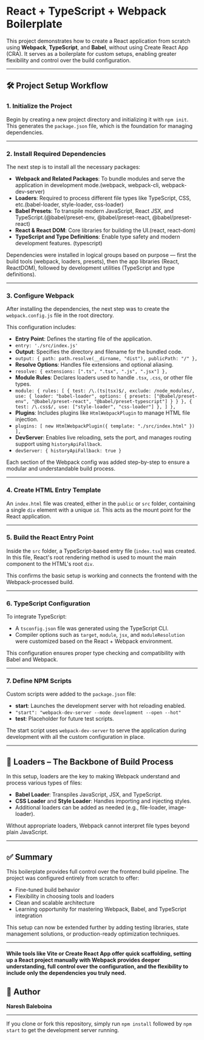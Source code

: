 # React + TypeScript + Webpack Boilerplate

This project demonstrates how to create a React application from scratch using **Webpack**, **TypeScript**, and **Babel**, without using Create React App (CRA). It serves as a boilerplate for custom setups, enabling greater flexibility and control over the build configuration.

---

## 🛠️ Project Setup Workflow

### 1. Initialize the Project

Begin by creating a new project directory and initializing it with `npm init`. This generates the `package.json` file, which is the foundation for managing dependencies.

---

### 2. Install Required Dependencies

The next step is to install all the necessary packages:

- **Webpack and Related Packages**: To bundle modules and serve the application in development mode.(webpack, webpack-cli, webpack-dev-server)
- **Loaders**: Required to process different file types like TypeScript, CSS, etc.(babel-loader, style-loader, css-loader)
- **Babel Presets**: To transpile modern JavaScript, React JSX, and TypeScript.(@babel/preset-env, @babel/preset-react, @babel/preset-react) 
- **React & React DOM**: Core libraries for building the UI.(react, react-dom)
- **TypeScript and Type Definitions**: Enable type safety and modern development features. (typescript)

Dependencies were installed in logical groups based on purpose — first the build tools (webpack, loaders, presets), then the app libraries (React, ReactDOM), followed by development utilities (TypeScript and type definitions).

---

### 3. Configure Webpack

After installing the dependencies, the next step was to create the `webpack.config.js` file in the root directory.

This configuration includes:

- **Entry Point**: Defines the starting file of the application. 
- `entry: './src/index.js'`
- **Output**: Specifies the directory and filename for the bundled code.
- `output: {
        path: path.resolve(__dirname, "dist"),
        publicPath: "/"
    },`
- **Resolve Options**: Handles file extensions and optional aliasing.
- `resolve: {
        extensions: [".ts", ".tsx", ".js", ".jsx"]
    },`
- **Module Rules**: Declares loaders used to handle `.tsx`, `.css`, or other file types.
- `module: {
        rules: [
            {
                test: /\.(ts|tsx)$/,
                exclude: /node_modules/,
                use: {
                    loader: "babel-loader",
                    options: {
                        presets: ["@babel/preset-env", "@babel/preset-react", "@babel/preset-typescript"]
                    }
                }
            },
            {
                test: /\.css$/,
                use: ["style-loader", "css-loader"]
            },
        ]
    },`
- **Plugins**: Includes plugins like `HtmlWebpackPlugin` to manage HTML file injection.
-  `plugins: [
        new HtmlWebpackPlugin({
            template: "./src/index.html"
        })
    ],`
- **DevServer**: Enables live reloading, sets the port, and manages routing support using `historyApiFallback`.
-  `devServer: {
        historyApiFallback: true
    }`

Each section of the Webpack config was added step-by-step to ensure a modular and understandable build process.

---

### 4. Create HTML Entry Template

An `index.html` file was created, either in the `public` or `src` folder, containing a single `div` element with a unique `id`. This acts as the mount point for the React application.

---

### 5. Build the React Entry Point

Inside the `src` folder, a TypeScript-based entry file (`index.tsx`) was created. In this file, React's root rendering method is used to mount the main component to the HTML's root `div`.

This confirms the basic setup is working and connects the frontend with the Webpack-processed build.

---

### 6. TypeScript Configuration

To integrate TypeScript:

- A `tsconfig.json` file was generated using the TypeScript CLI.
- Compiler options such as `target`, `module`, `jsx`, and `moduleResolution` were customized based on the React + Webpack environment.

This configuration ensures proper type checking and compatibility with Babel and Webpack.

---

### 7. Define NPM Scripts

Custom scripts were added to the `package.json` file:

- **start**: Launches the development server with hot reloading enabled.
- `"start": "webpack-dev-server --mode development --open --hot"`
- **test**: Placeholder for future test scripts.

The start script uses `webpack-dev-server` to serve the application during development with all the custom configuration in place.

---

## 🔄 Loaders – The Backbone of Build Process

In this setup, loaders are the key to making Webpack understand and process various types of files:

- **Babel Loader**: Transpiles JavaScript, JSX, and TypeScript.
- **CSS Loader** and **Style Loader**: Handles importing and injecting styles.
- Additional loaders can be added as needed (e.g., file-loader, image-loader).

Without appropriate loaders, Webpack cannot interpret file types beyond plain JavaScript.

---

## ✅ Summary

This boilerplate provides full control over the frontend build pipeline. The project was configured entirely from scratch to offer:

- Fine-tuned build behavior
- Flexibility in choosing tools and loaders
- Clean and scalable architecture
- Learning opportunity for mastering Webpack, Babel, and TypeScript integration

This setup can now be extended further by adding testing libraries, state management solutions, or production-ready optimization techniques.

---

#### While tools like Vite or Create React App offer quick scaffolding, setting up a React project manually with Webpack provides deeper understanding, full control over the configuration, and the flexibility to include only the dependencies you truly need.


## 👤 Author

**Naresh Baleboina**

---

If you clone or fork this repository, simply run `npm install` followed by `npm start` to get the development server running.

